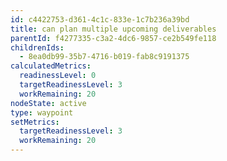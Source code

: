 ```yaml
---
id: c4422753-d361-4c1c-833e-1c7b236a39bd
title: can plan multiple upcoming deliverables
parentId: f4277335-c3a2-4dc6-9857-ce2b549fe118
childrenIds:
  - 8ea0db99-35b7-4716-b019-fab8c9191375
calculatedMetrics:
  readinessLevel: 0
  targetReadinessLevel: 3
  workRemaining: 20
nodeState: active
type: waypoint
setMetrics:
  targetReadinessLevel: 3
  workRemaining: 20
---
```

